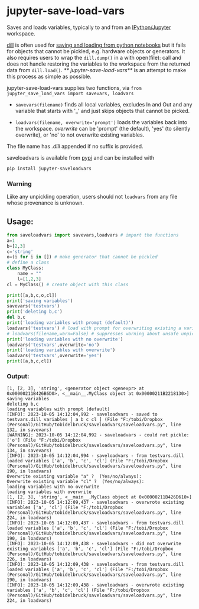 # jupyter-save-load-vars
Saves and loads variables, typically to and from an [IPython/Jupyter](https://stackoverflow.com/questions/51700425/what-is-the-relation-and-difference-between-ipython-and-jupyter-console) workspace.

[dill](https://pypi.org/project/dill/) is often used for [saving and loading from python notebooks](https://stackoverflow.com/questions/34342155/how-to-pickle-or-store-jupyter-ipython-notebook-session-for-later) but it fails for objects that cannot be pickled, e.g. hardware objects or generators. It also requires users to wrap the `dill.dump()` in a with open(file): call and does not handle restoring the variables to the workspace from the returned data from `dill.load()`. _** jupyter-save-load-vars**_ is an attempt to make this process as simple as possible.

 jupyter-save-load-vars supplies two functions, via `from jupyter_save_load_vars import savevars, loadvars`

* `savevars(filename)` finds all local variables, excludes In and Out and any variable that starts with '_' and just skips objects that cannot be picked.

* `loadvars(filename, overwrite='prompt')` loads the variables back into the workspace. _overwrite_ can be 'prompt' (the default), 'yes' (to silently overwrite), or 'no' to not overwrite existing variables.

The file name has _.dill_ appended if no suffix is provided.

saveloadvars is available from [pypi](https://pypi.org/) and can be installed with
```bash
pip install jupyter-saveloadvars
```

### Warning
Liike any unpickling operation, users should not `loadvars` from any file whose provenance is unknown.

## Usage:
```python
from saveloadvars import savevars,loadvars # import the functions
a=1
b=[2,3]
c='string'
o=(i for i in []) # make generator that cannot be pickled
# define a class
class MyClass:
    name = ""
    l=[1,2,3]
cl = MyClass() # create object with this class

print([a,b,c,o,cl])
print('saving variables')
savevars('testvars')
print('deleting b,c')
del b,c
print('loading variables with prompt (default)')
loadvars('testvars') # load with prompt for overwriting existing a variable
# loadvars(filename,warn=False) # suppresses warning about unsafe unpickling
print('loading variables with no overwrite')
loadvars('testvars',overwrite='no')
print('loading variables with overwrite')
loadvars('testvars',overwrite='yes')
print([a,b,c,cl])
```

### Output:
```
[1, [2, 3], 'string', <generator object <genexpr> at 0x00000211B426B6D0>, <__main__.MyClass object at 0x00000211B2218130>]
saving variables
deleting b,c
loading variables with prompt (default)
[INFO]: 2023-10-05 14:12:04,992 - saveloadvars - saved to testvars.dill variables [ a b c cl ] (File "F:/tobi/Dropbox (Personal)/GitHub/tobidelbruck/saveloadvars/saveloadvars.py", line 132, in savevars)
[WARNING]: 2023-10-05 14:12:04,992 - saveloadvars - could not pickle: ['o'] (File "F:/tobi/Dropbox (Personal)/GitHub/tobidelbruck/saveloadvars/saveloadvars.py", line 134, in savevars)
[INFO]: 2023-10-05 14:12:04,994 - saveloadvars - from testvars.dill loaded variables ['a', 'b', 'c', 'cl'] (File "F:/tobi/Dropbox (Personal)/GitHub/tobidelbruck/saveloadvars/saveloadvars.py", line 190, in loadvars)
Overwrite existing variable "a" ?  (Yes/no/always): 
Overwrite existing variable "cl" ?  (Yes/no/always): 
loading variables with no overwrite
loading variables with overwrite
[1, [2, 3], 'string', <__main__.MyClass object at 0x00000211B426D610>]
[INFO]: 2023-10-05 14:12:09,437 - saveloadvars - overwrote existing variables ['a', 'cl'] (File "F:/tobi/Dropbox (Personal)/GitHub/tobidelbruck/saveloadvars/saveloadvars.py", line 224, in loadvars)
[INFO]: 2023-10-05 14:12:09,437 - saveloadvars - from testvars.dill loaded variables ['a', 'b', 'c', 'cl'] (File "F:/tobi/Dropbox (Personal)/GitHub/tobidelbruck/saveloadvars/saveloadvars.py", line 190, in loadvars)
[INFO]: 2023-10-05 14:12:09,438 - saveloadvars - did not overwrite existing variables ['a', 'b', 'c', 'cl'] (File "F:/tobi/Dropbox (Personal)/GitHub/tobidelbruck/saveloadvars/saveloadvars.py", line 226, in loadvars)
[INFO]: 2023-10-05 14:12:09,438 - saveloadvars - from testvars.dill loaded variables ['a', 'b', 'c', 'cl'] (File "F:/tobi/Dropbox (Personal)/GitHub/tobidelbruck/saveloadvars/saveloadvars.py", line 190, in loadvars)
[INFO]: 2023-10-05 14:12:09,438 - saveloadvars - overwrote existing variables ['a', 'b', 'c', 'cl'] (File "F:/tobi/Dropbox (Personal)/GitHub/tobidelbruck/saveloadvars/saveloadvars.py", line 224, in loadvars)
```


